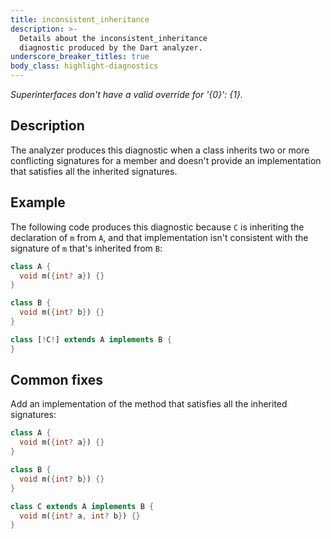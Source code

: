 ```yaml
---
title: inconsistent_inheritance
description: >-
  Details about the inconsistent_inheritance
  diagnostic produced by the Dart analyzer.
underscore_breaker_titles: true
body_class: highlight-diagnostics
---
```


_Superinterfaces don't have a valid override for '{0}': {1}._

## Description

The analyzer produces this diagnostic when a class inherits two or more
conflicting signatures for a member and doesn't provide an implementation
that satisfies all the inherited signatures.

## Example

The following code produces this diagnostic because `C` is inheriting the
declaration of `m` from `A`, and that implementation isn't consistent with
the signature of `m` that's inherited from `B`:

```dart
class A {
  void m({int? a}) {}
}

class B {
  void m({int? b}) {}
}

class [!C!] extends A implements B {
}
```

## Common fixes

Add an implementation of the method that satisfies all the inherited
signatures:

```dart
class A {
  void m({int? a}) {}
}

class B {
  void m({int? b}) {}
}

class C extends A implements B {
  void m({int? a, int? b}) {}
}
```
